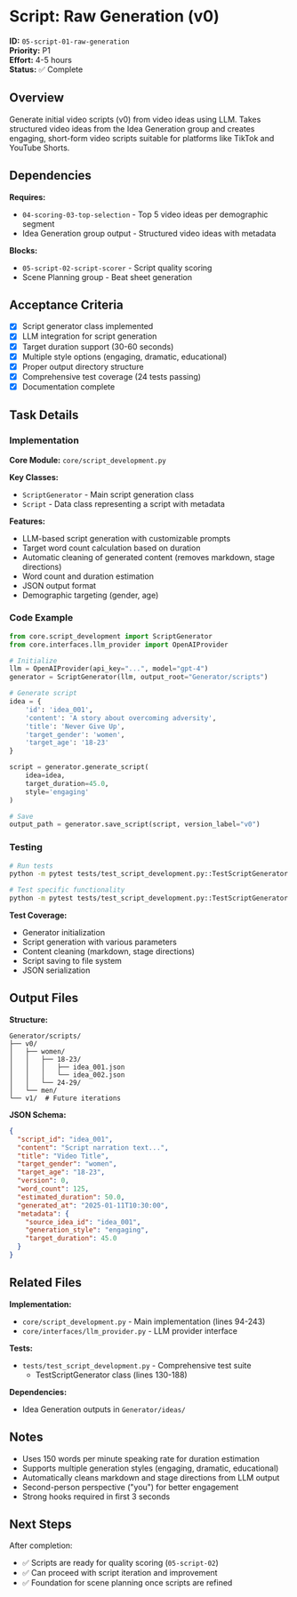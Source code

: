 # Script: Raw Generation (v0)

**ID:** `05-script-01-raw-generation`  
**Priority:** P1  
**Effort:** 4-5 hours  
**Status:** ✅ Complete

## Overview

Generate initial video scripts (v0) from video ideas using LLM. Takes structured video ideas from the Idea Generation group and creates engaging, short-form video scripts suitable for platforms like TikTok and YouTube Shorts.

## Dependencies

**Requires:**
- `04-scoring-03-top-selection` - Top 5 video ideas per demographic segment
- Idea Generation group output - Structured video ideas with metadata

**Blocks:**
- `05-script-02-script-scorer` - Script quality scoring
- Scene Planning group - Beat sheet generation

## Acceptance Criteria

- [x] Script generator class implemented
- [x] LLM integration for script generation
- [x] Target duration support (30-60 seconds)
- [x] Multiple style options (engaging, dramatic, educational)
- [x] Proper output directory structure
- [x] Comprehensive test coverage (24 tests passing)
- [x] Documentation complete

## Task Details

### Implementation

**Core Module:** `core/script_development.py`

**Key Classes:**
- `ScriptGenerator` - Main script generation class
- `Script` - Data class representing a script with metadata

**Features:**
- LLM-based script generation with customizable prompts
- Target word count calculation based on duration
- Automatic cleaning of generated content (removes markdown, stage directions)
- Word count and duration estimation
- JSON output format
- Demographic targeting (gender, age)

### Code Example

```python
from core.script_development import ScriptGenerator
from core.interfaces.llm_provider import OpenAIProvider

# Initialize
llm = OpenAIProvider(api_key="...", model="gpt-4")
generator = ScriptGenerator(llm, output_root="Generator/scripts")

# Generate script
idea = {
    'id': 'idea_001',
    'content': 'A story about overcoming adversity',
    'title': 'Never Give Up',
    'target_gender': 'women',
    'target_age': '18-23'
}

script = generator.generate_script(
    idea=idea,
    target_duration=45.0,
    style='engaging'
)

# Save
output_path = generator.save_script(script, version_label="v0")
```

### Testing

```bash
# Run tests
python -m pytest tests/test_script_development.py::TestScriptGenerator -v

# Test specific functionality
python -m pytest tests/test_script_development.py::TestScriptGenerator::test_generate_script -v
```

**Test Coverage:**
- Generator initialization
- Script generation with various parameters
- Content cleaning (markdown, stage directions)
- Script saving to file system
- JSON serialization

## Output Files

**Structure:**
```
Generator/scripts/
├── v0/
│   ├── women/
│   │   ├── 18-23/
│   │   │   ├── idea_001.json
│   │   │   └── idea_002.json
│   │   └── 24-29/
│   └── men/
└── v1/  # Future iterations
```

**JSON Schema:**
```json
{
  "script_id": "idea_001",
  "content": "Script narration text...",
  "title": "Video Title",
  "target_gender": "women",
  "target_age": "18-23",
  "version": 0,
  "word_count": 125,
  "estimated_duration": 50.0,
  "generated_at": "2025-01-11T10:30:00",
  "metadata": {
    "source_idea_id": "idea_001",
    "generation_style": "engaging",
    "target_duration": 45.0
  }
}
```

## Related Files

**Implementation:**
- `core/script_development.py` - Main implementation (lines 94-243)
- `core/interfaces/llm_provider.py` - LLM provider interface

**Tests:**
- `tests/test_script_development.py` - Comprehensive test suite
  - TestScriptGenerator class (lines 130-188)

**Dependencies:**
- Idea Generation outputs in `Generator/ideas/`

## Notes

- Uses 150 words per minute speaking rate for duration estimation
- Supports multiple generation styles (engaging, dramatic, educational)
- Automatically cleans markdown and stage directions from LLM output
- Second-person perspective ("you") for better engagement
- Strong hooks required in first 3 seconds

## Next Steps

After completion:
- ✅ Scripts are ready for quality scoring (`05-script-02`)
- ✅ Can proceed with script iteration and improvement
- ✅ Foundation for scene planning once scripts are refined
